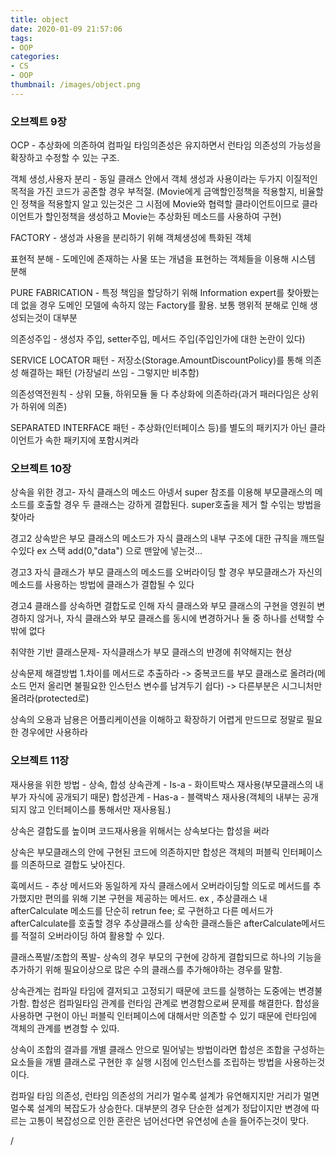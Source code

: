 ```yaml
---
title: object
date: 2020-01-09 21:57:06
tags:
- OOP
categories:
- CS
- OOP
thumbnail: /images/object.png
---
```



### 오브젝트 9장
OCP - 추상화에 의존하여 컴파일 타임의존성은 유지하면서 런타임 의존성의 가능성을 확장하고 수정할 수 있는 구조.

객체 생성,사용자 분리 - 동일 클래스 안에서 객체 생성과 사용이라는 두가지 이질적인 목적을 가진 코드가 공존할 경우 부적절.
(Movie에게 금액할인정책을 적용할지, 비율할인 정책을 적용할지 알고 있는것은 그 시점에 Movie와 협력할 클라이언트이므로 클라이언트가 할인정책을 생성하고 Movie는 추상화된 메소드를 사용하여 구현)

FACTORY - 생성과 사용을 분리하기 위해 객체생성에 특화된 객체

표현적 분해 - 도메인에 존재하는 사물 또는 개념을 표현하는 객체들을 이용해 시스템 분해

PURE FABRICATION - 특정 책임을 할당하기 위해 Information expert를 찾아봤는데 없을 경우 도메인 모델에 속하지 않는 Factory를 활용. 보통 행위적 분해로 인해 생성되는것이 대부분

의존성주입 - 생성자 주입, setter주입, 메서드 주입(주입인가에 대한 논란이 있다)

SERVICE LOCATOR 패턴 - 저장소(Storage.AmountDiscountPolicy)를 통해 의존성 해결하는 패턴 (가장널리 쓰임 - 그렇지만 비추함)

의존성역전원칙 - 상위 모듈, 하위모듈 둘 다 추상화에 의존하라(과거 패러다임은 상위가 하위에 의존)

SEPARATED INTERFACE 패턴 - 추상화(인터페이스 등)를 별도의 패키지가 아닌 클라이언트가 속한 패키지에 포함시켜라


### 오브젝트 10장

상속을 위한 경고- 자식 클래스의 메소드 아넹서 super 참조를 이용해 부모클래스의 메소드를 호출할 경우 두 클래스는 강하게 결합된다. super호출을 제거 할 수읶는 방법을 찾아라

경고2 상속받은 부모 클래스의 메소드가 자식 클래스의 내부 구조에 대한 규칙을 깨뜨릴수있다
ex 스택 add(0,"data") 으로 맨앞에 넣는것...

경고3 자식 클래스가 부모 클래스의 메소드를 오버라이딩 할 경우 부모클래스가 자신의 메소드를 사용하는 방법에 클래스가 결합될 수 있다

경고4 클래스를 상속하면 결합도로 인해 자식 클래스와 부모 클래스의 구현을 영원히 변경하지 않거나, 자식 클래스와 부모 클래스를 동시에 변경하거나 둘 중 하나를 선택할 수 밖에 없다

취약한 기반 클래스문제- 자식클래스가 부모 클래스의 뱐경에 취약해지는 현상

상속문제 해결방법
1.차이를 메서드로 추출하라 -> 중복코드를 부모 클래스로 올려라(메소드 먼저 올리면 불필요한 인스턴스 변수를 남겨두기 쉽다) -> 다른부분은 시그니처만 올려라(protected로)

상속의 오용과 남용은 어플리케이션을 이해하고 확장하기 어렵게 만드므로 정말로 필요한 경우에만 사용하라


### 오브젝트 11장
재사용을 위한 방법 - 상속, 합성
상속관계 - Is-a - 화이트박스 재사용(부모클래스의 내부가 자식에 공개되기 때문)
합성관계 - Has-a - 블랙박스 재사용(객체의 내부는 공개되지 않고 인터페이스를 통해서만 재사용됨.)

상속은 결합도를 높이며 코드재사용을 위해서는 상속보다는 합성을 써라

상속은 부모클래스의 안에 구현된 코드에 의존하지만 합성은 객체의 퍼블릭 인터페이스를 의존하므로 결합도 낮아진다.

훅메서드 - 추상 메서드와 동일하게 자식 클래스에서 오버라이딩할 의도로 메서드를 추가했지만 편의를 위해 기본 구현을 제공하는 메서드.
ex , 추상클래스 내 afterCalculate 메소드를 단순히 retrun fee; 로 구현하고 다른 메서드가 afterCalculate를 호출할 경우 추상클래스를 상속한 클래스들은  afterCalculate메서드를 적절히 오버라이딩 하여 활용할 수 있다.

클래스폭발/조합의 폭발- 상속의 경우 부모의 구현에 강하게 결합되므로 하나의 기능을 추가하기 위해 필요이상으로 많은 수의 클래스를 추가해야하는 경우를 말함.


상속관계는 컴파일 타임에 결저되고 고정되기 때문에 코드를 실행하는 도중에는 변경불가함.
합성은 컴파일타임 관계를 런타임 관계로 변경함으로써 문제를 해결한다. 합성을 사용하면 구현이 아닌 퍼블릭 인터페이스에 대해서만 의존할 수 있기 때문에 런타임에 객체의 관계를 변경할 수 있따.

상속이 조합의 결과를 개별 클래스 안으로 밀어넣는 방법이라면 합성은 조합을 구성하는 요소들을 개별 클래스로 구현한 후 실행 시점에 인스턴스를 조립하는 방법을 사용하는것이다.


컴파일 타임 의존성, 런타임 의존성의 거리가 멀수록 설계가 유연해지지만 거리가 멀면 멀수록 설계의 복잡도가 상승한다. 대부분의 경우 단순한 설계가 정답이지만 변경에 따르는 고통이 복잡성으로 인한 혼란은 넘어선다면 유연성에 손을 들어주는것이 맞다.



































/

